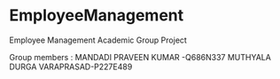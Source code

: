 # EmployeeManagement
Employee Management Academic Group Project

Group members :
MANDADI PRAVEEN KUMAR -Q686N337
MUTHYALA DURGA VARAPRASAD-P227E489
